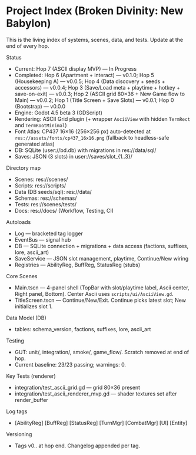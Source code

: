 # Project Index (Broken Divinity: New Babylon)

This is the living index of systems, scenes, data, and tests. Update at the end of every hop.

Status
- Current: Hop 7 (ASCII display MVP) — In Progress
- Completed: Hop 6 (Apartment + interact) — v0.1.0; Hop 5 (Housekeeping A) — v0.0.5; Hop 4 (Data discovery + seeds + accessors) — v0.0.4; Hop 3 (Save/Load meta + playtime + hotkey + save-on-exit) — v0.0.3; Hop 2 (ASCII grid 80×36 + New Game flow to Main) — v0.0.2; Hop 1 (Title Screen + Save Slots) — v0.0.1; Hop 0 (Bootstrap) — v0.0.0
- Engine: Godot 4.5 beta 3 (GDScript)
- Rendering: ASCII Grid plugin (+ wrapper `AsciiView` with hidden `TermRect` and `TermRootMinimal`)
- Font Atlas: CP437 16×16 (256×256 px) auto-detected at `res://assets/fonts/cp437_16x16.png` (fallback to headless-safe generated atlas)
- DB: SQLite (user://bd.db) with migrations in res://data/sql/
- Saves: JSON (3 slots) in user://saves/slot_{1..3}/

Directory map
- Scenes: res://scenes/
- Scripts: res://scripts/
- Data (DB seeds/sql): res://data/
- Schemas: res://schemas/
- Tests: res://scenes/tests/
- Docs: res://docs/ (Workflow, Testing, CI)

Autoloads
- Log — bracketed tag logger
- EventBus — signal hub
- DB — SQLite connection + migrations + data access (factions, suffixes, lore, ascii_art)
- SaveService — JSON slot management, playtime, Continue/New wiring
- Registries — AbilityReg, BuffReg, StatusReg (stubs)

Core Scenes
- Main.tscn — 4-panel shell (TopBar with slot/playtime label, Ascii center, Right panel, Bottom). Center Ascii uses `scripts/ui/AsciiView.gd`.
- TitleScreen.tscn — Continue/New/Exit. Continue picks latest slot; New initializes slot 1.

Data Model (DB)
- tables: schema_version, factions, suffixes, lore, ascii_art

Testing
- GUT: unit/, integration/, smoke/, game_flow/. Scratch removed at end of hop.
- Current baseline: 23/23 passing; warnings: 0.

Key Tests (renderer)
- integration/test_ascii_grid.gd — grid 80×36 present
- integration/test_ascii_renderer_mvp.gd — shader textures set after render_buffer

Log tags
- [AbilityReg] [BuffReg] [StatusReg] [TurnMgr] [CombatMgr] [UI] [Entity]

Versioning
- Tags v0.<phase>.<hop> at hop end. Changelog appended per tag.
